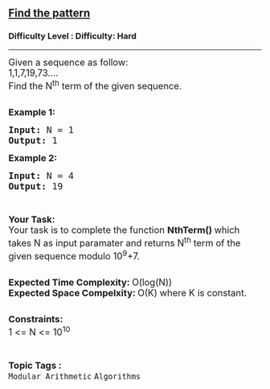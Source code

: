 <h2><a href="https://www.geeksforgeeks.org/problems/find-the-pattern4155/1?page=7&difficulty=Hard&status=unsolved&sortBy=accuracy">Find the pattern</a></h2><h3>Difficulty Level : Difficulty: Hard</h3><hr><div class="problems_problem_content__Xm_eO"><p><span style="font-size:18px">Given a sequence as follow:<br>
1,1,7,19,73....<br>
Find the N<sup>th</sup>&nbsp;term of the given sequence.</span><br>
&nbsp;</p>

<p><span style="font-size:18px"><strong>Example 1:</strong></span></p>

<pre><span style="font-size:18px"><strong>Input: </strong>N = 1
<strong>Output: </strong>1</span>
</pre>

<p><span style="font-size:18px"><strong>Example 2:</strong></span></p>

<pre><span style="font-size:18px"><strong>Input: </strong>N = 4
<strong>Output: </strong>19</span>
</pre>

<p>&nbsp;</p>

<p><span style="font-size:18px"><strong>Your Task:</strong><br>
Your task is to complete the function&nbsp;<strong>NthTerm()&nbsp;</strong>which takes N as input paramater and returns N<sup>th</sup>&nbsp;term of the given sequence modulo 10<sup>9</sup>+7.</span><br>
&nbsp;</p>

<p><span style="font-size:18px"><strong>Expected Time Complexity:&nbsp;</strong>O(log(N))<br>
<strong>Expected Space Compelxity:&nbsp;</strong>O(K) where K is constant.</span><br>
&nbsp;</p>

<p><span style="font-size:18px"><strong>Constraints:</strong><br>
1 &lt;= N &lt;= 10<sup>10</sup></span></p>
</div><br><p><span style=font-size:18px><strong>Topic Tags : </strong><br><code>Modular Arithmetic</code>&nbsp;<code>Algorithms</code>&nbsp;